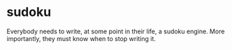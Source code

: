 # sudoku
Everybody needs to write, at some point in their life, a sudoku engine. More
importantly, they must know when to stop writing it.
